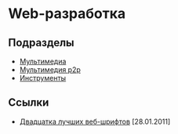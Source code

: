 # Web-разработка

## Подразделы

- [Мультимедиа](media/)
- [Мультимедия p2p](media-p2p/)
- [Инструменты](tools/)

## Ссылки

- [Двадцатка лучших веб-шрифтов](http://habrahabr.ru/post/112736/) [28.01.2011]

